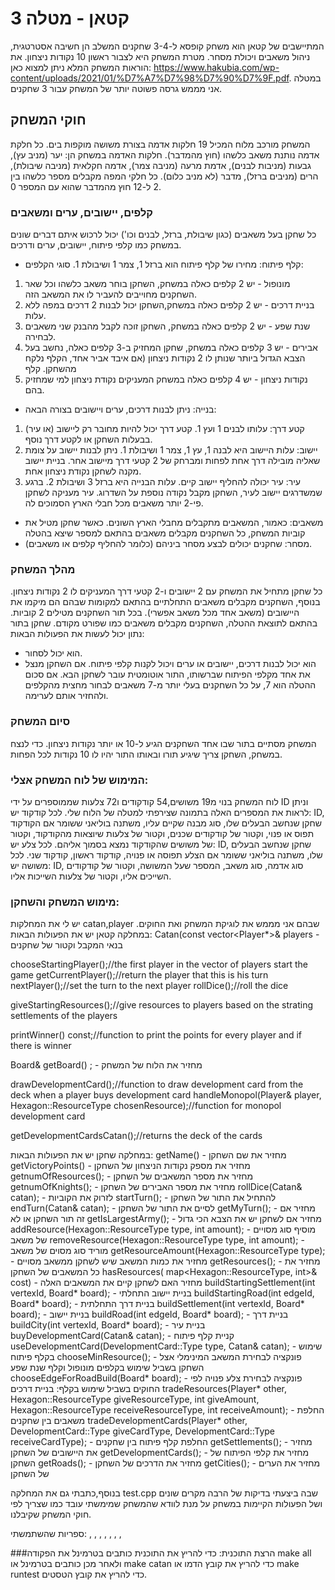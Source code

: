 # קטאן - מטלה 3
המתיישבים של קטאן הוא משחק קופסא ל-3-4 שחקנים המשלב הן חשיבה אסטרטגית, ניהול משאבים ויכולת מסחר. מטרת המשחק היא לצבור ראשון 10 נקודות ניצחון.
את הוראות המשחק המלא ניתן למצוא כאן: https://www.hakubia.com/wp-content/uploads/2021/01/%D7%A7%D7%98%D7%90%D7%9F.pdf.
במטלה אני מממש גרסה פשוטה יותר של המשחק עבור 3 שחקנים.
## חוקי המשחק
המשחק מורכב מלוח המכיל 19 חלקות אדמה בצורת משושה מוקפות בים. כל חלקת אדמה נותנת משאב כלשהו (חוץ מהמדבר). חלקות האדמה במשחק הן: יער (מניב עץ), גבעות (מניבות לבנים), אדמת מרעה (מניבה צמר), אדמה חקלאית (מניבה שיבולת), הרים (מניבים ברזל), מדבר (לא מניב כלום).
כל חלקי המפה מקבלים מספר כלשהו בין 2 ל-12 חוץ מהמדבר שהוא עם המספר 0. 
### קלפים, יישובים, ערים ומשאבים
כל שחקן בעל משאבים (כגון שיבולת, ברזל, לבנים וכו') יכול לרכוש איתם דברים שונים במשחק כמו קלפי פיתוח, יישובים, ערים ודרכים.
- קלף פיתוח: מחירו של קלף פיתוח הוא ברזל 1, צמר 1 ושיבולת 1. 
סוגי הקלפים:
1. מונופול - יש 2 קלפים כאלה במשחק, השחקן בוחר משאב כלשהו וכל שאר השחקנים מחוייבים להעביר לו את המשאב הזה. 
2. בניית דרכים - יש 2 קלפים כאלה במשחק,השחקן יכול לבנות 2 דרכים במפה ללא עלות. 
3. שנת שפע - יש 2 קלפים כאלה במשחק, השחקן זוכה לקבל מהבנק שני משאבים לבחירה. 
4. אבירים - יש 3 קלפים כאלה במשחק, שחקן המחזיק ב-3 קלפים כאלה, נחשב בעל הצבא הגדול ביותר שנותן לו 2 נקודות ניצחון (אם איבד אביר אחד, הקלף נלקח מהשחקן. 
קלף
5. נקודות ניצחון - יש 4 קלפים כאלה במשחק המעניקים נקודת ניצחון למי שמחזיק בהם.

- בנייה: ניתן לבנות דרכים, ערים ויישובים בצורה הבאה:
1. קטע דרך: עלותו לבנים 1 ועץ 1. קטע דרך יכול להיות מחובר רק ליישוב (או עיר) בבעלות השחקן או לקטע דרך נוסף.
2. יישוב: עלות היישוב היא לבנה 1, עץ 1, צמר 1 ושיבולת 1. ניתן לבנות יישוב על צומת שאליה מובילה דרך אחת לפחות ומברחק של 2 קטעי דרך מיישוב אחר. בניית יישוב מקנה לשחקן נקודת ניצחון אחת.
3. עיר: עיר יכולה להחליף יישוב קיים. עלות הבנייה היא ברזל 3 ושיבולת 2. ברגע שמשדרגים יישוב לעיר, השחקן מקבל נקודה נוספת על השדרוג. עיר מעניקה לשחקן פי-2 יותר משאבים מכל חבלי הארץ הסמוכים לה.

- משאבים: כאמור, המשאבים מתקבלים מחבלי הארץ השונים. כאשר שחקן מטיל את קוביות המשחק, כל השחקנים מקבלים משאבים בהתאם למספר שיצא בהטלה 
- מסחר: שחקנים יכולים לבצע מסחר ביניהם (כלומר להחליף קלפים או משאבים).
### מהלך המשחק
כל שחקן מתחיל את המשחק עם 2 יישובים ו-2 קטעי דרך המעניקים לו 2 נקודות ניצחון. בנוסף, השחקנים מקבלים משאבים התחלתיים בהתאם למקומות שבהם הם מיקמו את היישובים (משאב אחד מכל משאב אפשרי).
בכל תור השחקנים מטילים 2 קוביות. בהתאם לתוצאת ההטלה, השחקנים מקבלים משאבים כמו שפורט מקודם.
שחקן בתור נתון יכול לעשות את הפעולות הבאות:
- הוא יכול לסחור.
- הוא יכול לבנות דרכים, יישובים או ערים ויכול לקנות קלפי פיתוח.
  אם השחקן מנצל את אחד מקלפי הפיתוח שברשותו, התור אוטומטית עובר לשחקן הבא.
  אם סכום ההטלה הוא 7, על כל השחקנים בעלי יותר מ-7 משאבים לבחור מחצית מהקלפים ולהחזיר אותם לערימה.
  
### סיום המשחק
המשחק מסתיים בתור שבו אחד השחקנים הגיע ל-10 או יותר נקודות ניצחון. כדי לנצח במשחק, השחקן צריך שיגיע תורו ובאותו התור יהיו לו 10 נקודות לכל הפחות.



### המימוש של לוח המשחק אצלי: 
לוח המשחק בנוי מ19 משושים,54 קודקודים ו72 צלעות שממוספרים על ידי ID וניתן לראות את המספרים האלה בתמונה שצירפתי למטלה של הלוח שלי.
לכל קודקוד יש: ID, שחקן שנחשב הבעלים שלו, סוג מבנה שקיים עליו, משתנה בוליאני ששומר אם הקודקוד תפוס או פנוי, וקטור של קודקודים שכנים, וקטור של צלעות שיוצאות מהקודקוד, וקטור של משושים שהקודקוד נמצא בסמוך אליהם.
לכל צלע יש:  ID, שחקן שנחשב הבעלים שלו, משתנה בוליאני ששומר אם הצלע תפוסה או פנויה, קודקוד ראשון, קודקוד שני.
לכל משושה יש: ID, סוג אדמה, סוג משאב, המספר שעל המשושה, וקטור של קודקודים השייכים אליו, וקטור של צלעות השייכות אליו.


### מימוש המשחק והשחקן:
יש לי את המחלקות catan,player שבהם אני מממש את לוגיקת המשחק ואת החוקים. 
במחלקה קטאן יש את הפעולות הבאות:
Catan(const vector<Player*>& players - בנאי המקבל וקטור של שחקנים

chooseStartingPlayer();//the first player in the vector of players start the game
getCurrentPlayer();//return the player that this is his turn
nextPlayer();//set the turn to the next player
rollDice();//roll the dice

giveStartingResources();//give resources to players based on the strating settlements of the players

printWinner() const;//function to print the points for every player and if there is winner

Board& getBoard() ; - מחזיר את הלוח של המשחק

drawDevelopmentCard();//function to draw development card from the deck when a player buys development card
handleMonopol(Player& player, Hexagon::ResourceType chosenResource);//function for monopol development card

getDevelopmentCardsCatan();//returns the deck of the cards




במחלקה שחקן יש את הפעולות הבאות:
getName() - מחזיר את שם השחקן
getVictoryPoints() - מחזיר את מספק נקודות הניצחון של השחקן
getnumOfResources(); - מחזיר את מספר המשאבים של השחקן
getnumOfKnights(); - מחזיר את מספר האבירים של השחקן
rollDice(Catan& catan); - לזרוק את הקוביות
startTurn(); - להתחיל את התור של השחקן
endTurn(Catan& catan); - לסיים את התור של השחקן
getMyTurn(); - מחזיר אם זה תור השחקן או לא
getIsLargestArmy(); - מחזיר אם לשחקן יש את הצבא הכי גדול
addResource(Hexagon::ResourceType type, int amount); - מוסיף סוג מסויים של משאב
removeResource(Hexagon::ResourceType type, int amount); - מוריד סוג מסוים של משאב
getResourceAmount(Hexagon::ResourceType type); - מחזיר את כמות המשאב שיש לשחקן ממשאב מסויים
getResources(); - מחזיר את כל המשאבים של השחקן
hasResources( map<Hexagon::ResourceType, int>& cost) - מחזיר האם לשחקן קיים את המשאבים האלה
buildStartingSettlement(int vertexId, Board* board); - בניית יישוב התחלתי
buildStartingRoad(int edgeId, Board* board); - בניית דרך התחלתית
buildSettlement(int vertexId, Board* board); - בניית יישוב
buildRoad(int edgeId, Board* board); - בניית דרך
buildCity(int vertexId, Board* board); - בניית עיר
buyDevelopmentCard(Catan& catan); - קניית קלף פיתוח
useDevelopmentCard(DevelopmentCard::Type type, Catan& catan); - שימוש בקלף פיתוח
chooseMinResource(); - פונקציה לבחירת המשאב המינימלי אצל השחקן בשביל  שימוש בקלפים מונופול וקלף שנת שפע 
chooseEdgeForRoadBuild(Board* board); - פונקציה לבחירת צלע פנויה לפי החוקים בשביל שימוש בקלף: בניית דרכים
tradeResources(Player* other, Hexagon::ResourceType giveResourceType, int giveAmount, Hexagon::ResourceType receiveResourceType, int receiveAmount); - החלפת משאבים בין שחקנים
tradeDevelopmentCards(Player* other, DevelopmentCard::Type giveCardType, DevelopmentCard::Type receiveCardType); - החלפת קלף פיתוח בין שחקנים
getSettlements(); - מחזיר את היישובים של השחקן
getDevelopmentCards(); - מחזיר את קלפי הפיתוח של השחקן
getRoads(); - מחזיר את הדרכים של השחקן
getCities(); - מחזיר את הערים של השחקן





בנוסף,כתבתי גם את המחלקה test.cpp שבה ביצעתי בדיקות של הרבה מקרים שונים ושל הפעולות הקיימות במשחק על מנת לוודא שהמשחק שמימשתי עובד כמו שצריך לפי חוקי המשחק שקיבלנו.


ספריות שהשתמשתי:
<iostream> , <vector> , <cstdlib> , <ctime> , <algorithm> , <string> , <stdexcept> , <map> 


###הרצת התוכנית:
כדי להריץ את התוכנית כותבים בטרמינל את הפקודה make all ולאחר מכן כותבים בטרמינל או make catan כדי להריץ את קובץ הדמו או make runtest כדי להריץ את קובץ הטסטים.




